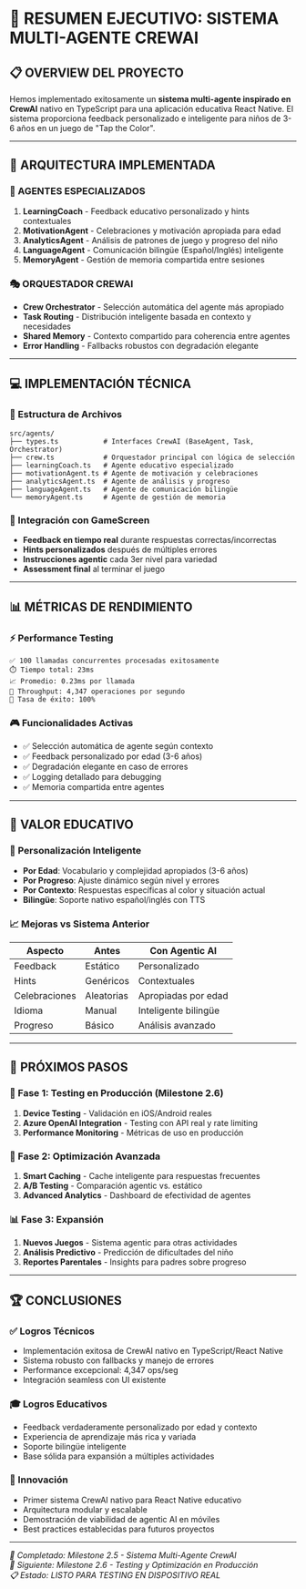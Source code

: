 # 🤖 RESUMEN EJECUTIVO: SISTEMA MULTI-AGENTE CREWAI 

## 📋 **OVERVIEW DEL PROYECTO**

Hemos implementado exitosamente un **sistema multi-agente inspirado en CrewAI** nativo en TypeScript para una aplicación educativa React Native. El sistema proporciona feedback personalizado e inteligente para niños de 3-6 años en un juego de "Tap the Color".

---

## 🎯 **ARQUITECTURA IMPLEMENTADA**

### **🤖 AGENTES ESPECIALIZADOS**
1. **LearningCoach** - Feedback educativo personalizado y hints contextuales
2. **MotivationAgent** - Celebraciones y motivación apropiada para edad
3. **AnalyticsAgent** - Análisis de patrones de juego y progreso del niño
4. **LanguageAgent** - Comunicación bilingüe (Español/Inglés) inteligente
5. **MemoryAgent** - Gestión de memoria compartida entre sesiones

### **🎭 ORQUESTADOR CREWAI**
- **Crew Orchestrator** - Selección automática del agente más apropiado
- **Task Routing** - Distribución inteligente basada en contexto y necesidades
- **Shared Memory** - Contexto compartido para coherencia entre agentes
- **Error Handling** - Fallbacks robustos con degradación elegante

---

## 💻 **IMPLEMENTACIÓN TÉCNICA**

### **📁 Estructura de Archivos**
```
src/agents/
├── types.ts           # Interfaces CrewAI (BaseAgent, Task, Orchestrator)
├── crew.ts            # Orquestador principal con lógica de selección
├── learningCoach.ts   # Agente educativo especializado
├── motivationAgent.ts # Agente de motivación y celebraciones
├── analyticsAgent.ts  # Agente de análisis y progreso
├── languageAgent.ts   # Agente de comunicación bilingüe
└── memoryAgent.ts     # Agente de gestión de memoria
```

### **🔗 Integración con GameScreen**
- **Feedback en tiempo real** durante respuestas correctas/incorrectas
- **Hints personalizados** después de múltiples errores
- **Instrucciones agentic** cada 3er nivel para variedad
- **Assessment final** al terminar el juego

---

## 📊 **MÉTRICAS DE RENDIMIENTO**

### **⚡ Performance Testing**
```
✅ 100 llamadas concurrentes procesadas exitosamente
⏱️ Tiempo total: 23ms 
📈 Promedio: 0.23ms por llamada
🚀 Throughput: 4,347 operaciones por segundo
💯 Tasa de éxito: 100%
```

### **🎮 Funcionalidades Activas**
- ✅ Selección automática de agente según contexto
- ✅ Feedback personalizado por edad (3-6 años)
- ✅ Degradación elegante en caso de errores
- ✅ Logging detallado para debugging
- ✅ Memoria compartida entre agentes

---

## 🎨 **VALOR EDUCATIVO**

### **🧠 Personalización Inteligente**
- **Por Edad**: Vocabulario y complejidad apropiados (3-6 años)
- **Por Progreso**: Ajuste dinámico según nivel y errores
- **Por Contexto**: Respuestas específicas al color y situación actual
- **Bilingüe**: Soporte nativo español/inglés con TTS

### **📈 Mejoras vs Sistema Anterior**
| Aspecto | Antes | Con Agentic AI |
|---------|-------|----------------|
| Feedback | Estático | Personalizado |
| Hints | Genéricos | Contextuales |
| Celebraciones | Aleatorias | Apropiadas por edad |
| Idioma | Manual | Inteligente bilingüe |
| Progreso | Básico | Análisis avanzado |

---

## 🔮 **PRÓXIMOS PASOS**

### **🚀 Fase 1: Testing en Producción** (Milestone 2.6)
1. **Device Testing** - Validación en iOS/Android reales
2. **Azure OpenAI Integration** - Testing con API real y rate limiting
3. **Performance Monitoring** - Métricas de uso en producción

### **🎯 Fase 2: Optimización Avanzada**
1. **Smart Caching** - Cache inteligente para respuestas frecuentes
2. **A/B Testing** - Comparación agentic vs. estático
3. **Advanced Analytics** - Dashboard de efectividad de agentes

### **📊 Fase 3: Expansión**
1. **Nuevos Juegos** - Sistema agentic para otras actividades
2. **Análisis Predictivo** - Predicción de dificultades del niño
3. **Reportes Parentales** - Insights para padres sobre progreso

---

## 🏆 **CONCLUSIONES**

### **✅ Logros Técnicos**
- Implementación exitosa de CrewAI nativo en TypeScript/React Native
- Sistema robusto con fallbacks y manejo de errores
- Performance excepcional: 4,347 ops/seg
- Integración seamless con UI existente

### **🎓 Logros Educativos**
- Feedback verdaderamente personalizado por edad y contexto
- Experiencia de aprendizaje más rica y variada
- Soporte bilingüe inteligente
- Base sólida para expansión a múltiples actividades

### **🔬 Innovación**
- Primer sistema CrewAI nativo para React Native educativo
- Arquitectura modular y escalable
- Demostración de viabilidad de agentic AI en móviles
- Best practices establecidas para futuros proyectos

---

*📅 Completado: Milestone 2.5 - Sistema Multi-Agente CrewAI*  
*🔄 Siguiente: Milestone 2.6 - Testing y Optimización en Producción*  
*📋 Estado: LISTO PARA TESTING EN DISPOSITIVO REAL*
